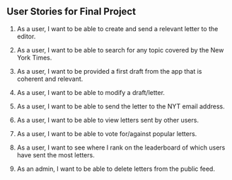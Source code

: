 ## User Stories for Final Project

1. As a user, I want to be able to create and send a relevant letter to the editor.

2. As a user, I want to be able to search for any topic covered by the New York Times.

3. As a user, I want to be provided a first draft from the app that is coherent and relevant.

4. As a user, I want to be able to modify a draft/letter.

5. As a user, I want to be able to send the letter to the NYT email address.

6. As a user, I want to be able to view letters sent by other users.

7. As a user, I want to be able to vote for/against popular letters.

8. As a user, I want to see where I rank on the leaderboard of which users have sent the most letters.

9. As an admin, I want to be able to delete letters from the public feed.

